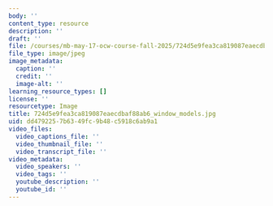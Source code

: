 ```yaml
---
body: ''
content_type: resource
description: ''
draft: ''
file: /courses/mb-may-17-ocw-course-fall-2025/724d5e9fea3ca819087eaecdbaf88ab6_window_models.jpg
file_type: image/jpeg
image_metadata:
  caption: ''
  credit: ''
  image-alt: ''
learning_resource_types: []
license: ''
resourcetype: Image
title: 724d5e9fea3ca819087eaecdbaf88ab6_window_models.jpg
uid: dd479225-7b63-49fc-9b48-c5918c6ab9a1
video_files:
  video_captions_file: ''
  video_thumbnail_file: ''
  video_transcript_file: ''
video_metadata:
  video_speakers: ''
  video_tags: ''
  youtube_description: ''
  youtube_id: ''
---
```

